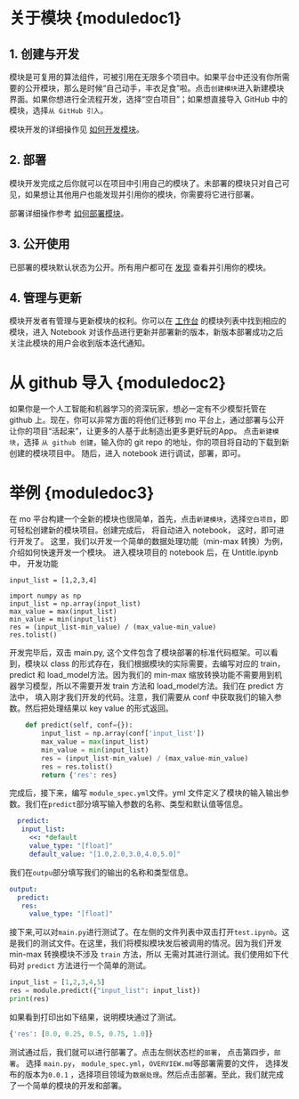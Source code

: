 # 关于模块 {moduledoc1}
## 1. 创建与开发
模块是可复用的算法组件，可被引用在无限多个项目中。如果平台中还没有你所需要的公开模块，那么是时候“自己动手，丰衣足食”啦。点击`创建模块`进入新建模块界面。如果你想进行全流程开发，选择“空白项目”；如果想直接导入 GitHub 中的模块，选择`从 GitHub 引入`。

模块开发的详细操作见 [如何开发模块](如何开发模块)。
## 2. 部署
模块开发完成之后你就可以在项目中引用自己的模块了。未部署的模块只对自己可见，如果想让其他用户也能发现并引用你的模块，你需要将它进行部署。

部署详细操作参考 [如何部署模块](如何部署模块)。
## 3. 公开使用
已部署的模块默认状态为公开。所有用户都可在 [发现](http://www.momodel.cn:8899/#/explore?&type=hot&classification=all) 查看并引用你的模块。
## 4. 管理与更新
模块开发者有管理与更新模块的权利。你可以在 [工作台](http://www.momodel.cn:8899/#/workspace?tab=module) 的模块列表中找到相应的模块，进入 Notebook 对该作品进行更新并部署新的版本，新版本部署成功之后关注此模块的用户会收到版本迭代通知。
# 从 github 导入 {moduledoc2}
如果你是一个人工智能和机器学习的资深玩家，想必一定有不少模型托管在 github 上。现在，你可以非常方面的将他们迁移到 mo 平台上，通过部署与公开让你的项目“活起来”，让更多的人基于此制造出更多更好玩的App。
点击`新建模块`，选择 `从 github 创建`，输入你的 git repo 的地址，你的项目将自动的下载到新创建的模块项目中。 随后，进入 notebook 进行调试，部署，即可。

# 举例 {moduledoc3}
在 mo 平台构建一个全新的模块也很简单，首先，点击`新建模块`，选择`空白项目`，即可轻松创建新的模块项目。创建完成后， 将自动进入 notebook， 这时，即可进行开发了。
这里，我们以开发一个简单的数据处理功能（min-max 转换）为例，介绍如何快速开发一个模块。
进入模块项目的 notebook 后，在 Untitle.ipynb 中，
开发功能
```
input_list = [1,2,3,4]

import numpy as np
input_list = np.array(input_list)
max_value = max(input_list)
min_value = min(input_list)
res = (input_list-min_value) / (max_value-min_value)
res.tolist()
```

开发完毕后，双击 main.py, 这个文件包含了模块部署的标准代码框架。可以看到，模块以 class 的形式存在，我们根据模块的实际需要，去编写对应的 train， predict 和  load_model方法。因为我们的 min-max 缩放转换功能不需要用到机器学习模型，所以不需要开发 train 方法和 load_model方法。我们在 predict 方法中， 填入刚才我们开发的代码。注意，我们需要从 conf 中获取我们的输入参数。然后把处理结果以 key value 的形式返回。
```python
    def predict(self, conf={}):
        input_list = np.array(conf['input_list'])
        max_value = max(input_list)
        min_value = min(input_list)
        res = (input_list-min_value) / (max_value-min_value)
        res = res.tolist()
        return {'res': res}
```


完成后，接下来，编写 `module_spec.yml`文件。yml 文件定义了模块的输入输出参数。我们在`predict`部分填写输入参数的名称、类型和默认值等信息。

```yaml
  predict:
   input_list:
     <<: *default
     value_type: "[float]"
     default_value: "[1.0,2.0,3.0,4.0,5.0]"
```

我们在`outpu`部分填写我们的输出的名称和类型信息。
```yaml
output:
  predict:
   res:
     value_type: "[float]"
```


接下来,可以对`main.py`进行测试了。在左侧的文件列表中双击打开`test.ipynb`。这是我们的测试文件。在这里，我们将模拟模块发后被调用的情况。因为我们开发min-max 转换模块不涉及 ```train``` 方法，所以
无需对其进行测试。我们使用如下代码对 ```predict``` 方法进行一个简单的测试。


```python
input_list = [1,2,3,4,5]
res = module.predict({"input_list": input_list})
print(res)
```

如果看到打印出如下结果，说明模块通过了测试。
```python
{'res': [0.0, 0.25, 0.5, 0.75, 1.0]}
```

测试通过后，我们就可以进行部署了。点击左侧状态栏的`部署`， 点击第四步，`部署`。
选择 `main.py`，
`module_spec.yml`，`OVERVIEW.md`等部署需要的文件， 选择发布的版本为`0.0.1` ，选择项目领域为`数据处理`。然后点击部署。至此，我们就完成了一个简单的模块的开发和部署。
